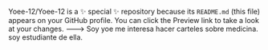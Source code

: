 
Yoee-12/Yoee-12 is a ✨ special ✨ repository because its `README.md` (this file) appears on your GitHub profile.
You can click the Preview link to take a look at your changes.
---> Soy yoe  me interesa hacer carteles sobre medicina. soy estudiante de ella.
